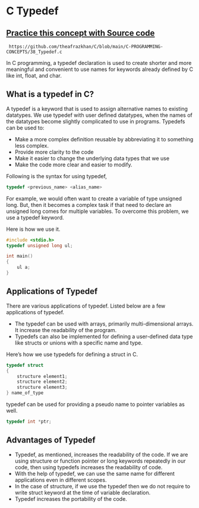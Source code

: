 # C Typedef
## [Practice this concept with Source code ](https://github.com/theafrazkhan/C/blob/main/C-PROGRAMMING-CONCEPTS/38_Typedef.c)

```
 https://github.com/theafrazkhan/C/blob/main/C-PROGRAMMING-CONCEPTS/38_Typedef.c
```

In C programming, a typedef declaration is used to create shorter and more meaningful and convenient to use names for keywords already defined by C like int, float, and char.

 

## What is a typedef in C?
A typedef is a keyword that is used to assign alternative names to existing datatypes. We use typedef with user defined datatypes, when the names of the datatypes become slightly complicated to use in programs. Typedefs can be used to:

- Make a more complex definition reusable by abbreviating it to something less complex.
- Provide more clarity to the code
- Make it easier to change the underlying data types that we use
- Make the code more clear and easier to modify.
 

Following is the syntax for using typedef,

``` c
typedef <previous_name> <alias_name>
```

For example, we would often want to create a variable of type unsigned long. But, then it becomes a complex task if that need to declare an unsigned long comes for multiple variables. To overcome this problem, we use a typedef keyword. 

Here is how we use it.

``` c
#include <stdio.h>
typedef unsigned long ul;

int main()
{
    ul a;
}
```

## Applications of Typedef
There are various applications of typedef. Listed below are a few applications of typedef.

- The typedef can be used with arrays, primarily multi-dimensional arrays. It increase the readability of the program.
- Typedefs can also be implemented for defining a user-defined data type like structs or unions with a specific name and type.
 

Here’s how we use typedefs for defining a struct in C.

``` c
typedef struct
{
    structure element1;
    structure element2;
    structure element3;
} name_of_type 
 ```

typedef can be used for providing a pseudo name to pointer variables as well.

``` c
typedef int *ptr;
 ```

## Advantages of Typedef
- Typedef, as mentioned, increases the readability of the code. If we are using structure or function pointer or long keywords repeatedly in our code, then using typedefs increases the readability of code.
- With the help of typedef, we can use the same name for different applications even in different scopes.
- In the case of structure, if we use the typedef then we do not require to write struct keyword at the time of variable declaration.
- Typedef increases the portability of the code.
 